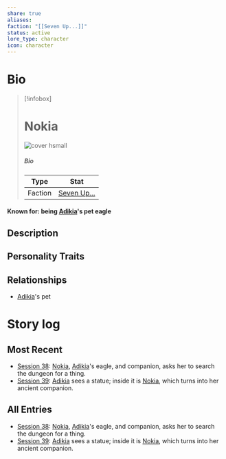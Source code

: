 ```yaml
---
share: true
aliases: 
faction: "[[Seven Up...]]"
status: active
lore_type: character
icon: character
---
```

# Bio
> [!infobox]
> # Nokia
> ![cover hsmall](insertimage.png)
> ##### Bio
> | Type | Stat |
> | ---- | ---- |
> | Faction| [Seven Up...](../../Factions/Seven%20Up....md)| 
#### Known for: being [Adikia](../Adikia%20Unalome.md)'s pet eagle
## Description
## Personality Traits
## Relationships
- [Adikia](../Adikia%20Unalome.md)'s pet
# Story log
## Most Recent
- [Session 38](../../Session%20Log/Session%2038.md): [Nokia](Nokia.md), [Adikia](Adikia%20Unalome.md)'s eagle, and companion, asks her to search the dungeon for a thing.
- [Session 39](../../Session%20Log/Session%2039.md): [Adikia](Adikia%20Unalome.md) sees a statue; inside it is [Nokia](Nokia.md), which turns into her ancient companion.

## All Entries
- [Session 38](../../Session%20Log/Session%2038.md): [Nokia](Nokia.md), [Adikia](Adikia%20Unalome.md)'s eagle, and companion, asks her to search the dungeon for a thing.
- [Session 39](../../Session%20Log/Session%2039.md): [Adikia](Adikia%20Unalome.md) sees a statue; inside it is [Nokia](Nokia.md), which turns into her ancient companion.
